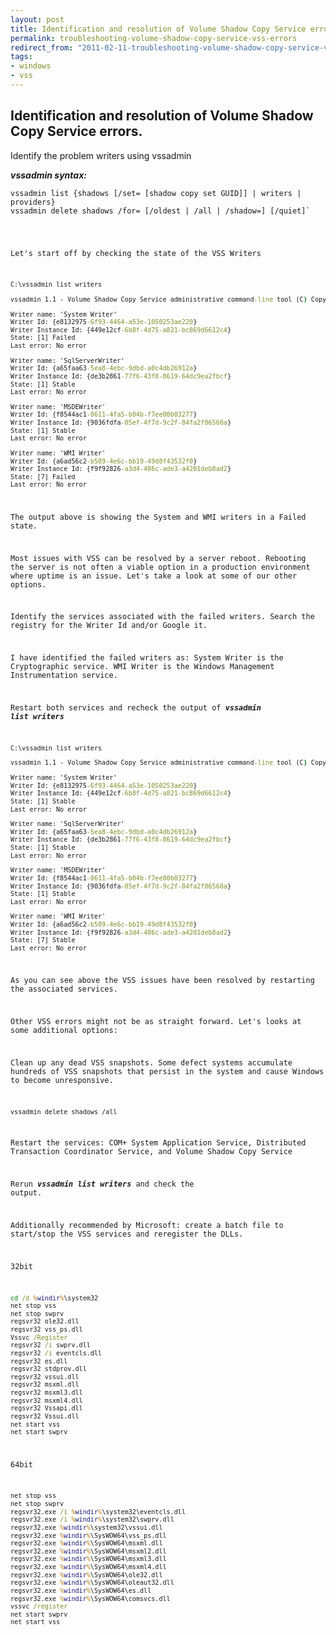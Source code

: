 ```yaml
---
layout: post
title: Identification and resolution of Volume Shadow Copy Service errors
permalink: troubleshooting-volume-shadow-copy-service-vss-errors
redirect_from: "2011-02-11-troubleshooting-volume-shadow-copy-service-vss-errors/"
tags:
- windows
- vss
---
```


## Identification and resolution of Volume Shadow Copy Service errors.

Identify the problem writers using vssadmin

***vssadmin syntax:***

<pre><code class="dos">vssadmin list {shadows [/set= [shadow copy set GUID]] | writers | providers}
vssadmin delete shadows /for=<ForVolumeSpec> [/oldest | /all | /shadow=<ShadowID>] [/quiet]`</pre>

Let's start off by checking the state of the VSS Writers

```bat
C:\vssadmin list writers

vssadmin 1.1 - Volume Shadow Copy Service administrative command-line tool (C) Copyright 2001 Microsoft Corp.

Writer name: 'System Writer'
Writer Id: {e8132975-6f93-4464-a53e-1050253ae220}
Writer Instance Id: {449e12cf-6b8f-4d75-a821-bc869d6612c4}
State: [1] Failed
Last error: No error

Writer name: 'SqlServerWriter'
Writer Id: {a65faa63-5ea8-4ebc-9dbd-a0c4db26912a}
Writer Instance Id: {de3b2861-77f6-43f8-8619-64dc9ea2fbcf}
State: [1] Stable
Last error: No error

Writer name: 'MSDEWriter'
Writer Id: {f8544ac1-0611-4fa5-b04b-f7ee00b03277}
Writer Instance Id: {9036fdfa-05ef-4f7d-9c2f-84fa2f06560a}
State: [1] Stable
Last error: No error

Writer name: 'WMI Writer'
Writer Id: {a6ad56c2-b509-4e6c-bb19-49d8f43532f0}
Writer Instance Id: {f9f92826-a3d4-486c-ade3-a4201deb8ad2}
State: [7] Failed
Last error: No error
```

The output above is showing the System and WMI writers in a Failed state.

Most issues with VSS can be resolved by a server reboot. Rebooting the server is not often a viable option in a production environment where uptime is an issue. Let's take a look at some of our other options.

Identify the services associated with the failed writers. Search the registry for the Writer Id and/or Google it.

I have identified the failed writers as:
System Writer is the Cryptographic service.
WMI Writer is the Windows Management Instrumentation service.

Restart both services and recheck the output of ***vssadmin list writers***

```bat
C:\vssadmin list writers

vssadmin 1.1 - Volume Shadow Copy Service administrative command-line tool (C) Copyright 2001 Microsoft Corp.

Writer name: 'System Writer'
Writer Id: {e8132975-6f93-4464-a53e-1050253ae220}
Writer Instance Id: {449e12cf-6b8f-4d75-a821-bc869d6612c4}
State: [1] Stable
Last error: No error

Writer name: 'SqlServerWriter'
Writer Id: {a65faa63-5ea8-4ebc-9dbd-a0c4db26912a}
Writer Instance Id: {de3b2861-77f6-43f8-8619-64dc9ea2fbcf}
State: [1] Stable
Last error: No error

Writer name: 'MSDEWriter'
Writer Id: {f8544ac1-0611-4fa5-b04b-f7ee00b03277}
Writer Instance Id: {9036fdfa-05ef-4f7d-9c2f-84fa2f06560a}
State: [1] Stable
Last error: No error

Writer name: 'WMI Writer'
Writer Id: {a6ad56c2-b509-4e6c-bb19-49d8f43532f0}
Writer Instance Id: {f9f92826-a3d4-486c-ade3-a4201deb8ad2}
State: [7] Stable
Last error: No error
```

As you can see above the VSS issues have been resolved by restarting the associated services.

Other VSS errors might not be as straight forward. Let's looks at some additional options:

Clean up any dead VSS snapshots. Some defect systems accumulate hundreds of VSS snapshots that persist in the system and cause Windows to become unresponsive.

    vssadmin delete shadows /all

Restart the services: COM+ System Application Service, Distributed Transaction Coordinator Service, and Volume Shadow Copy Service

Rerun ***vssadmin list writers*** and check the output.

Additionally recommended by Microsoft: create a batch file to start/stop the VSS services and reregister the DLLs.

32bit
```bat
cd /d %windir%\system32
net stop vss
net stop swprv
regsvr32 ole32.dll
regsvr32 vss_ps.dll
Vssvc /Register
regsvr32 /i swprv.dll
regsvr32 /i eventcls.dll
regsvr32 es.dll
regsvr32 stdprov.dll
regsvr32 vssui.dll
regsvr32 msxml.dll
regsvr32 msxml3.dll
regsvr32 msxml4.dll
regsvr32 Vssapi.dll
regsvr32 Vssui.dll
net start vss
net start swprv
```

64bit
```bat
net stop vss
net stop swprv
regsvr32.exe /i %windir%\system32\eventcls.dll
regsvr32.exe /i %windir%\system32\swprv.dll
regsvr32.exe %windir%\system32\vssui.dll
regsvr32.exe %windir%\SysWOW64\vss_ps.dll
regsvr32.exe %windir%\SysWOW64\msxml.dll
regsvr32.exe %windir%\SysWOW64\msxml2.dll
regsvr32.exe %windir%\SysWOW64\msxml3.dll
regsvr32.exe %windir%\SysWOW64\msxml4.dll
regsvr32.exe %windir%\SysWOW64\ole32.dll
regsvr32.exe %windir%\SysWOW64\oleaut32.dll
regsvr32.exe %windir%\SysWOW64\es.dll
regsvr32.exe %windir%\SysWOW64\comsvcs.dll
vssvc /register
net start swprv
net start vss
```
